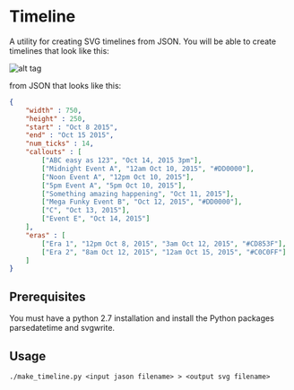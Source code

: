 # Timeline
A utility for creating SVG timelines from JSON.  You will be able to create timelines that look like this:

![alt tag](https://raw.github.com/jasonreisman/Timeline/master/examples/simple_timeline.png)

from JSON that looks like this:

```JSON
{
	"width" : 750,
	"height" : 250,
	"start" : "Oct 8 2015",
	"end" : "Oct 15 2015",	
	"num_ticks" : 14,
	"callouts" : [
		["ABC easy as 123", "Oct 14, 2015 3pm"],		
		["Midnight Event A", "12am Oct 10, 2015", "#DD0000"],
		["Noon Event A", "12pm Oct 10, 2015"],		
		["5pm Event A", "5pm Oct 10, 2015"],				
		["Something amazing happening", "Oct 11, 2015"],
		["Mega Funky Event B", "Oct 12, 2015", "#DD0000"],
		["C", "Oct 13, 2015"],
		["Event E", "Oct 14, 2015"]
	],
	"eras" : [
		["Era 1", "12pm Oct 8, 2015", "3am Oct 12, 2015", "#CD853F"],
		["Era 2", "8am Oct 12, 2015", "12am Oct 15, 2015", "#C0C0FF"]
	]
}
```

## Prerequisites
You must have a python 2.7 installation and install the Python packages parsedatetime and svgwrite.

## Usage
```./make_timeline.py <input jason filename> > <output svg filename>```
